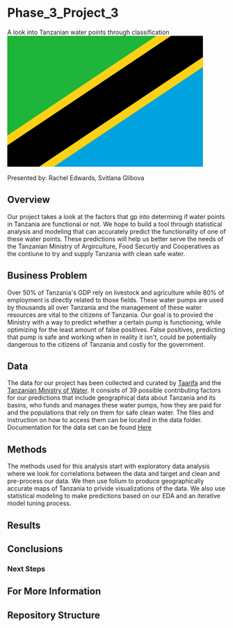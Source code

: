 # Phase_3_Project_3
A look into Tanzanian water points through classification
![tanzanian-flag-graphic](./img/tanzanian-flag-graphic.png)

Presented by: Rachel Edwards, Svitlana Glibova

## Overview
Our project takes a look at the factors that gp into determinig if water points in Tanzania are functional or not. We hope to build a tool through statistical analysis and modeling that can accurately predict the functionality of one of these water points. These predictions will help us better serve the needs of the Tanzanian Ministry of Argirculture, Food Securtiy and Cooperatives as the contiune to try and supply Tanzania with clean safe water. 


## Business Problem
Over 50% of Tanzania's GDP rely on livestock and agriculture while 80% of employment is directly related to those fields. These water pumps are used by thousands all over Tanzania and the management of these water resources are vital to the citizens of Tanzania. Our goal is to provied the Ministry with a way to predict whether a certain pump is functioning, while optimizing for the least amount of false positives. False positives, predicting that pump is safe and working when in reality it isn't, could be potentially dangerous to the citizens of Tanzania and costly for the government.


## Data
The data for our project has been collected and curated by [Taarifa](http://taarifa.org/) and the [Tanzanian Ministry of Water](https://www.maji.go.tz/). It consists of 39 possible contributing factors for our predictions that include geographical data about Tanzania and its basins, who funds and manages these water pumps, how they are paid for and the populations that rely on them for safe clean water. The files and instruction on how to access them can be located in the data folder. Documentation for the data set can be found [Here](https://www.drivendata.org/competitions/7/pump-it-up-data-mining-the-water-table/page/25/)


## Methods
The methods used for this analysis start with exploratory data analysis where we look for correlations between the data and target and clean and pre-process our data. We then use folium to produce geographically accurate maps of Tanzania to privide visualizations of the data. We also use statistical modeling to make predictions based on our EDA and an iterative model tuning process.


## Results


## Conclusions


### Next Steps



## For More Information



## Repository Structure
